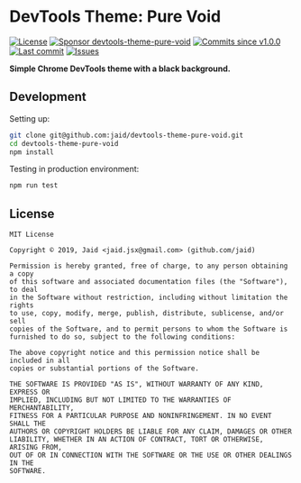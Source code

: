 # DevTools Theme: Pure Void


<a href="https://raw.githubusercontent.com/jaid/devtools-theme-pure-void/master/license.txt"><img src="https://img.shields.io/github/license/jaid/devtools-theme-pure-void?style=flat-square" alt="License"/></a> <a href="https://github.com/sponsors/jaid"><img src="https://img.shields.io/badge/<3-Sponsor-FF45F1?style=flat-square" alt="Sponsor devtools-theme-pure-void"/></a>
 <a href="https://github.com/jaid/devtools-theme-pure-void/commits"><img src="https://img.shields.io/github/commits-since/jaid/devtools-theme-pure-void/v1.0.0?style=flat-square&logo=github" alt="Commits since v1.0.0"/></a> <a href="https://github.com/jaid/devtools-theme-pure-void/commits"><img src="https://img.shields.io/github/last-commit/jaid/devtools-theme-pure-void?style=flat-square&logo=github" alt="Last commit"/></a> <a href="https://github.com/jaid/devtools-theme-pure-void/issues"><img src="https://img.shields.io/github/issues/jaid/devtools-theme-pure-void?style=flat-square&logo=github" alt="Issues"/></a>  

**Simple Chrome DevTools theme with a black background.**






















## Development



Setting up:
```bash
git clone git@github.com:jaid/devtools-theme-pure-void.git
cd devtools-theme-pure-void
npm install
```
Testing in production environment:
```bash
npm run test
```


## License
```text
MIT License

Copyright © 2019, Jaid <jaid.jsx@gmail.com> (github.com/jaid)

Permission is hereby granted, free of charge, to any person obtaining a copy
of this software and associated documentation files (the "Software"), to deal
in the Software without restriction, including without limitation the rights
to use, copy, modify, merge, publish, distribute, sublicense, and/or sell
copies of the Software, and to permit persons to whom the Software is
furnished to do so, subject to the following conditions:

The above copyright notice and this permission notice shall be included in all
copies or substantial portions of the Software.

THE SOFTWARE IS PROVIDED "AS IS", WITHOUT WARRANTY OF ANY KIND, EXPRESS OR
IMPLIED, INCLUDING BUT NOT LIMITED TO THE WARRANTIES OF MERCHANTABILITY,
FITNESS FOR A PARTICULAR PURPOSE AND NONINFRINGEMENT. IN NO EVENT SHALL THE
AUTHORS OR COPYRIGHT HOLDERS BE LIABLE FOR ANY CLAIM, DAMAGES OR OTHER
LIABILITY, WHETHER IN AN ACTION OF CONTRACT, TORT OR OTHERWISE, ARISING FROM,
OUT OF OR IN CONNECTION WITH THE SOFTWARE OR THE USE OR OTHER DEALINGS IN THE
SOFTWARE.
```
